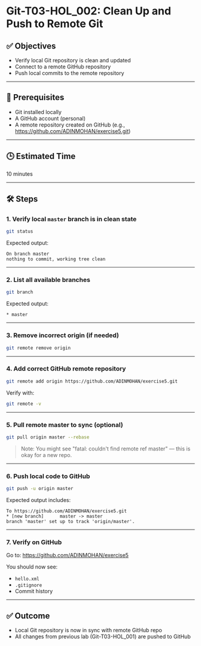 # Git-T03-HOL_002: Clean Up and Push to Remote Git

## ✅ Objectives

- Verify local Git repository is clean and updated
- Connect to a remote GitHub repository
- Push local commits to the remote repository

---

## 🧰 Prerequisites

- Git installed locally
- A GitHub account (personal)
- A remote repository created on GitHub (e.g., https://github.com/ADINMOHAN/exercise5.git)

---

## 🕒 Estimated Time

10 minutes

---

## 🛠️ Steps

### 1. Verify local `master` branch is in clean state

```bash
git status
```

Expected output:
```
On branch master
nothing to commit, working tree clean
```

---

### 2. List all available branches

```bash
git branch
```

Expected output:
```
* master
```

---

### 3. Remove incorrect origin (if needed)

```bash
git remote remove origin
```

---

### 4. Add correct GitHub remote repository

```bash
git remote add origin https://github.com/ADINMOHAN/exercise5.git
```

Verify with:

```bash
git remote -v
```

---

### 5. Pull remote master to sync (optional)

```bash
git pull origin master --rebase
```

> Note: You might see "fatal: couldn't find remote ref master" — this is okay for a new repo.

---

### 6. Push local code to GitHub

```bash
git push -u origin master
```

Expected output includes:
```
To https://github.com/ADINMOHAN/exercise5.git
* [new branch]      master -> master
branch 'master' set up to track 'origin/master'.
```

---

### 7. Verify on GitHub

Go to: https://github.com/ADINMOHAN/exercise5

You should now see:
- `hello.xml`
- `.gitignore`
- Commit history

---

## ✅ Outcome

- Local Git repository is now in sync with remote GitHub repo
- All changes from previous lab (Git-T03-HOL_001) are pushed to GitHub